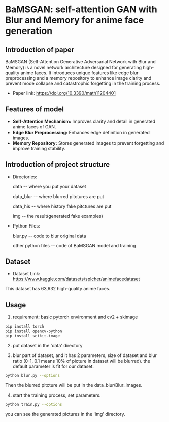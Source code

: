 # BaMSGAN: self-attention GAN with Blur and Memory for anime face generation

## Introduction of paper
BaMSGAN (Self-Attention Generative Adversarial Network with Blur and Memory) is a novel network architecture designed for generating high-quality anime faces. It introduces unique features like edge blur preprocessing and a memory repository to enhance image clarity and prevent mode collapse and catastrophic forgetting in the training process.

- Paper link: <https://doi.org/10.3390/math11204401>

## Features of model
- **Self-Attention Mechanism:** Improves clarity and detail in generated anime faces of GAN.
- **Edge Blur Preprocessing:** Enhances edge definition in generated images.
- **Memory Repository:** Stores generated images to prevent forgetting and improve training stability.

## Introduction of project structure
- Directories: 
   
   data -- where you put your dataset
   
   data_blur -- where blurred pitctures are put
   
   data_his -- where history fake pitctures are put
   
   img -- the result(generated fake examples)
- Python Files: 
   
   blur.py -- code to blur original data
   
   other python files -- code of BaMSGAN model and training

## Dataset
- Dataset Link: <https://www.kaggle.com/datasets/splcher/animefacedataset>

This dataset has 63,632 high-quality anime faces.

## Usage
1. requirement: basic pytorch environment and cv2 + skimage
```bash
pip install torch
pip install opencv-python
pip install scikit-image
```
2. put dataset in the 'data' directory
   
3. blur part of dataset, and it has 2 parameters, size of dataset and blur ratio 
(0-1, 0.1 means 10% of picture in dataset will be blurred). 
the default parameter is fit for our dataset.
```bash
python blur.py --options
```
Then the blurred pitcture will be put in the data_blur/Blur_images.
   
4. start the training process, set parameters.
```bash
python train.py --options
```
you can see the generated pictures in the 'img' directory.


